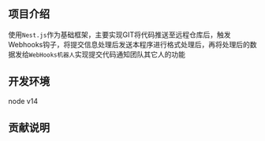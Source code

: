## 项目介绍

使用`Nest.js`作为基础框架，主要实现GIT将代码推送至远程仓库后，触发Webhooks钩子，将提交信息处理后发送本程序进行格式处理后，再将处理后的数据发给`WebHooks机器人`实现提交代码通知团队其它人的功能

## 开发环境

node v14

## 贡献说明

